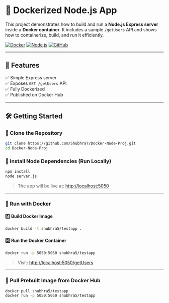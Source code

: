# 🚀 Dockerized Node.js App

This project demonstrates how to build and run a **Node.js Express server** inside a **Docker container**. It includes a sample `/getUsers` API and shows how to containerize, build, and run it efficiently.

[![Docker](https://img.shields.io/badge/Docker-Ready-blue?logo=docker)](https://hub.docker.com/r/shubhra5/testapp)
[![Node.js](https://img.shields.io/badge/Node.js-Server-brightgreen?logo=node.js)](https://nodejs.org)
[![GitHub](https://img.shields.io/github/repo-size/Shubhra7/Docker-Node-Proj?label=Repo%20Size&logo=github)](https://github.com/Shubhra7/Docker-Node-Proj)

---

## 🔧 Features

✅ Simple Express server  
✅ Exposes `GET /getUsers` API  
✅ Fully Dockerized  
✅ Published on Docker Hub  

---
## 🛠️ Getting Started

### 🔹 Clone the Repository

```bash
git clone https://github.com/Shubhra7/Docker-Node-Proj.git
cd Docker-Node-Proj
```

### 🔹 Install Node Dependencies (Run Locally)

```bash
npm install
node server.js
```

> The app will be live at: [http://localhost:5050](http://localhost:5050)

---

### 🔹 Run with Docker

#### 1️⃣ Build Docker Image

```bash
docker build -t shubhra5/testapp .
```

#### 2️⃣ Run the Docker Container

```bash
docker run -p 5050:5050 shubhra5/testapp
```

> Visit: [http://localhost:5050/getUsers](http://localhost:5050/getUsers)

---

### 🔹 Pull Prebuilt Image from Docker Hub

```bash
docker pull shubhra5/testapp
docker run -p 5050:5050 shubhra5/testapp
```
